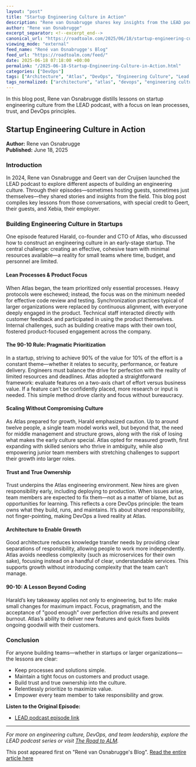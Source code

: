 ```yaml
---
layout: "post"
title: "Startup Engineering Culture in Action"
description: "Rene van Osnabrugge shares key insights from the LEAD podcast on developing engineering culture in startups. Through conversation with Atlas CTO Harald, he explores lean processes, prioritization, culture scaling, team empowerment, and trust-driven DevOps, offering practical advice for building sustainable engineering practices in evolving organizations."
author: "Rene van Osnabrugge"
excerpt_separator: <!--excerpt_end-->
canonical_url: "https://roadtoalm.com/2025/06/18/startup-engineering-culture-in-action/"
viewing_mode: "external"
feed_name: "René van Osnabrugge's Blog"
feed_url: "https://roadtoalm.com/feed/"
date: 2025-06-18 07:18:00 +00:00
permalink: "/2025-06-18-Startup-Engineering-Culture-in-Action.html"
categories: ["DevOps"]
tags: ["Architecture", "Atlas", "DevOps", "Engineering Culture", "Lead Podcast", "Lean Processes", "Ownership", "Posts", "Prioritization", "Product Focus", "Scaling", "Software Development", "Startups", "Team Structure", "Trust"]
tags_normalized: ["architecture", "atlas", "devops", "engineering culture", "lead podcast", "lean processes", "ownership", "posts", "prioritization", "product focus", "scaling", "software development", "startups", "team structure", "trust"]
---
```


In this blog post, Rene van Osnabrugge distills lessons on startup engineering culture from the LEAD podcast, with a focus on lean processes, trust, and DevOps principles.<!--excerpt_end-->

## Startup Engineering Culture in Action

**Author:** Rene van Osnabrugge  
**Published:** June 18, 2025

### Introduction

In 2024, Rene van Osnabrugge and Geert van der Cruijsen launched the LEAD podcast to explore different aspects of building an engineering culture. Through their episodes—sometimes hosting guests, sometimes just themselves—they shared stories and insights from the field. This blog post compiles key lessons from those conversations, with special credit to Geert, their guests, and Xebia, their employer.

### Building Engineering Culture in Startups

One episode featured Harald, co-founder and CTO of Atlas, who discussed how to construct an engineering culture in an early-stage startup. The central challenge: creating an effective, cohesive team with minimal resources available—a reality for small teams where time, budget, and personnel are limited.

#### Lean Processes & Product Focus

When Atlas began, the team prioritized only essential processes. Heavy protocols were eschewed; instead, the focus was on the minimum needed for effective code review and testing. Synchronization practices typical of larger organizations were replaced by continuous alignment, with everyone deeply engaged in the product. Technical staff interacted directly with customer feedback and participated in using the product themselves. Internal challenges, such as building creative maps with their own tool, fostered product-focused engagement across the company.

#### The 90-10 Rule: Pragmatic Prioritization

In a startup, striving to achieve 90% of the value for 10% of the effort is a constant theme—whether it relates to security, performance, or feature delivery. Engineers must balance the drive for perfection with the reality of limited resources and deadlines. Atlas adopted a straightforward framework: evaluate features on a two-axis chart of effort versus business value. If a feature can’t be confidently placed, more research or input is needed. This simple method drove clarity and focus without bureaucracy.

#### Scaling Without Compromising Culture

As Atlas prepared for growth, Harald emphasized caution. Up to around twelve people, a single team model works well, but beyond that, the need for middle management and structure grows, along with the risk of losing what makes the early culture special. Atlas opted for measured growth, first expanding with skilled seniors who thrive in ambiguity, while also empowering junior team members with stretching challenges to support their growth into larger roles.

#### Trust and True Ownership

Trust underpins the Atlas engineering environment. New hires are given responsibility early, including deploying to production. When issues arise, team members are expected to fix them—not as a matter of blame, but as opportunities for learning. This reflects a core DevOps principle: the team owns what they build, runs, and maintains. It’s about shared responsibility, not finger-pointing, making DevOps a lived reality at Atlas.

#### Architecture to Enable Growth

Good architecture reduces knowledge transfer needs by providing clear separations of responsibility, allowing people to work more independently. Atlas avoids needless complexity (such as microservices for their own sake), focusing instead on a handful of clear, understandable services. This supports growth without introducing complexity that the team can’t manage.

#### 90-10: A Lesson Beyond Coding

Harald’s key takeaway applies not only to engineering, but to life: make small changes for maximum impact. Focus, pragmatism, and the acceptance of "good enough" over perfection drive results and prevent burnout. Atlas’s ability to deliver new features and quick fixes builds ongoing goodwill with their customers.

### Conclusion

For anyone building teams—whether in startups or larger organizations—the lessons are clear:

- Keep processes and solutions simple.
- Maintain a tight focus on customers and product usage.
- Build trust and true ownership into the culture.
- Relentlessly prioritize to maximize value.
- Empower every team member to take responsibility and grow.

**Listen to the Original Episode:**

- [LEAD podcast episode link](https://lead-podcast.io)

---
*For more on engineering culture, DevOps, and team leadership, explore the LEAD podcast series or visit [The Road to ALM](https://roadtoalm.com).*

This post appeared first on "René van Osnabrugge's Blog". [Read the entire article here](https://roadtoalm.com/2025/06/18/startup-engineering-culture-in-action/)
